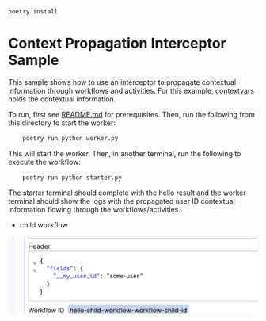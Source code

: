 
```bash
poetry install 
```


# Context Propagation Interceptor Sample

This sample shows how to use an interceptor to propagate contextual information through workflows and activities. For
this example, [contextvars](https://docs.python.org/3/library/contextvars.html) holds the contextual information.

To run, first see [README.md](../README.md) for prerequisites. Then, run the following from this directory to start the
worker:


```bash
    poetry run python worker.py
```


This will start the worker. Then, in another terminal, run the following to execute the workflow:

```bash
    poetry run python starter.py
```

The starter terminal should complete with the hello result and the worker terminal should show the logs with the
propagated user ID contextual information flowing through the workflows/activities.

- child workflow

![Screenshot 2025-02-17 at 12.34.06.png](Screenshot%202025-02-17%20at%2012.34.06.png)